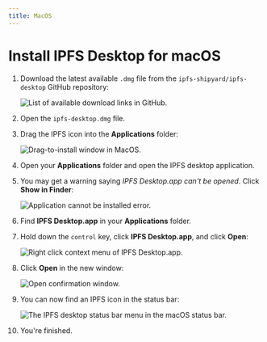 ```yaml
---
title: MacOS
---
```


# Install IPFS Desktop for macOS

1. Download the latest available `.dmg` file from the `ipfs-shipyard/ipfs-desktop` GitHub repository:

   ![List of available download links in GitHub.](images/single-page-website/install-macos-dmg-file-link.png)

2. Open the `ipfs-desktop.dmg` file.
3. Drag the IPFS icon into the **Applications** folder:

   ![Drag-to-install window in MacOS.](images/single-page-website/install-macos-drag-ipfs-drag.png)

4. Open your **Applications** folder and open the IPFS desktop application.
5. You may get a warning saying _IPFS Desktop.app can't be opened_. Click **Show in Finder**:

   ![Application cannot be installed error.](images/single-page-website/install-macos-ipfs-cannot-be-opened.png)

6. Find **IPFS Desktop.app** in your **Applications** folder.
7. Hold down the `control` key, click **IPFS Desktop.app**, and click **Open**:

   ![Right click context menu of IPFS Desktop.app.](images/single-page-website/install-macos-force-open.png)

8. Click **Open** in the new window:

   ![Open confirmation window.](images/single-page-website/install-macos-open-confirmation.png)

9. You can now find an IPFS icon in the status bar:

   ![The IPFS desktop status bar menu in the macOS status bar.](images/single-page-website/install-macos-ipfs-desktop-status-bar.png)

10. You're finished.
